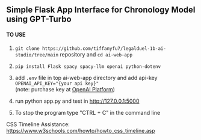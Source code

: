 ## Simple Flask App Interface for Chronology Model using GPT-Turbo
#### TO USE
1. `git clone https://github.com/tiffanyfu7/legalduel-1b-ai-studio/tree/main` repository and `cd ai-web-app`
2. `pip install Flask spacy spacy-llm openai python-dotenv`
3. add `.env` file in top ai-web-app directory and add api-key <br>
```OPENAI_API_KEY="{your api key}"``` <br>
    (note: purchase key at <a href="https://platform.openai.com/api-keys">OpenAI Platform</a>)

4. run python app.py and test in http://127.0.0.1:5000
5. To stop the program type "CTRL + C" in the command line

CSS Timeline Assistance: https://www.w3schools.com/howto/howto_css_timeline.asp
